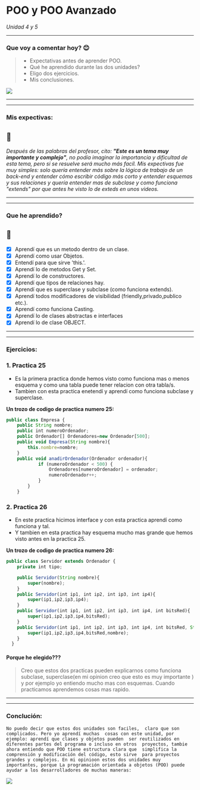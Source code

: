 # POO y POO Avanzado
*Unidad 4 y 5*
- - -

### Que voy a comentar hoy? 😊
> * Expectativas antes de aprender POO.
> * Qué he aprendido durante las dos unidades? 
> * Eligo dos ejercicios. 
> * Mis conclusiones.

![](https://cdn.myportfolio.com/cba40840-ce53-4513-9aeb-8e44082506c2/9ac4f26a-a3dd-406c-a806-01d75c10f364_rw_1200.gif?h=10a9a6fc9ae5ec5bfc7cd126197b09f6)

- - - 
- - -

### <a>Mis expectivas:</a>
## 🤯
*Después de las palabras del profesor, cito: __"Este 
es un tema muy importante y complejo"__, no podía 
imaginar la importancia y dificultad de esta tema, pero si se resuelve será 
mucho más facíl. Mis expectivas fue muy simples: solo 
quería entender más sobre la lógica de trabajo de un 
back-end y entender cómo escribir código más corto y entender esquemas y sus relaciones
y quería entender mas de subclase y como funciona "extends" 
por que antes he visto lo de exteds en unos videos.*

- - -
- - -

### <a>Que he aprendido?</a>
## 🤔
- [x] Aprendí que es un metodo dentro de un clase.
- [x] Aprendí como usar Objetos.
- [x] Entendí para que sirve 'this.'.
- [x] Aprendí lo de metodos Get y Set.
- [x] Aprendí lo de constructores.
- [x] Aprendí que tipos de relaciones hay.
- [x] Aprendí que es superclase y subclase (como funciona extends).
- [x] Aprendí todos modificadores de visibilidad (friendly,privado,publico etc.).
- [x] Aprendí como funciona Casting.
- [x] Aprendí lo de clases abstractas e interfaces
- [x] Aprendí lo de clase OBJECT.

- - -
- - - 

### <a>Ejercicios: </a>

### 1. Practica 25
 - Es la primera practica donde hemos visto como funciona mas 
o menos esquema y como una tabla puede tener relacion con otra tabla/s.
 - Tambien con esta practica enetendí y aprendí como funciona subclase y
superclase.

__Un trozo de codigo de practica numero 25:__
```javascript
public class Empresa {
    public String nombre;
    public int numeroOrdenador;
    public Ordenador[] Ordenadores=new Ordenador[500];
    public void Empresa(String nombre){
        this.nombre=nombre;
    }
    public void anadirOrdenador(Ordenador ordenador){
            if (numeroOrdenador < 500) {
                Ordenadores[numeroOrdenador] = ordenador;
                numeroOrdenador++;
            }
        }
    }
```

### 2. Practica 26
 - En este practica hicimos interface y con esta practica 
aprendí como funciona y tal. 
 - Y tambien en esta practica hay esquema mucho mas grande que hemos 
visto antes en la practica 25.

__Un trozo de codigo de practica numero 26:__
```javascript
public class Servidor extends Ordenador {
    private int tipo;

    public Servidor(String nombre){
        super(nombre);
    }
    public Servidor(int ip1, int ip2, int ip3, int ip4){
        super(ip1,ip2,ip3,ip4);
    }
    public Servidor(int ip1, int ip2, int ip3, int ip4, int bitsRed){
        super(ip1,ip2,ip3,ip4,bitsRed);
    }
    public Servidor(int ip1, int ip2, int ip3, int ip4, int bitsRed, String nombre){
        super(ip1,ip2,ip3,ip4,bitsRed,nombre);
    }
  }
```

#### Porque he elegido???
> Creo que estos dos practicas pueden explicarnos como funciona subclase,
superclase(en mi opinion creo que esto es muy importante ) y por ejemplo
yo entiendo mucho mas con esquemas. Cuando practicamos aprendemos cosas
mas rapido. 

- - -
- - -
### <a>Conclución:</a>
`No puedo decir que estos dos unidades son faciles, 
claro que son complicados. Pero yo aprendí muchas 
cosas con este unidad, por ejemplo: aprendí que сlases y objetos pueden 
ser reutilizados en diferentes partes del programa o incluso en otros 
proyectos, tambie ahora entiendo que POO tiene estructura clara que 
simplifica la comprensión y modificación del código, esto sirve 
para proyectos grandes y complejos. En mi opinioon estos dos unidades muy 
importantes, porque La programación orientada a objetos (POO) puede 
ayudar a los desarrolladores de muchas maneras:`

![](https://i.pinimg.com/originals/65/d4/a3/65d4a33521f6f15d4b8f3b5cdeaec29d.gif)



